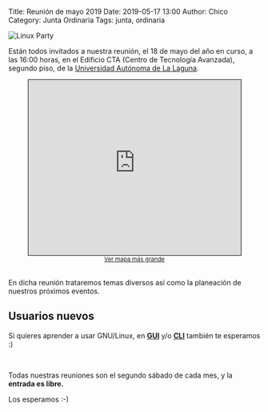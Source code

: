 Title: Reunión de mayo 2019
Date: 2019-05-17 13:00
Author:  Chico
Category: Junta Ordinaria
Tags: junta, ordinaria

<img class="img-fluid" src="{attach}2016-10-16-invitacion-reunion-noviembre/LinuxParty.png" alt="Linux Party">

<br />

Están todos invitados a nuestra reunión, el 18 de mayo del año en curso, a las 16:00 horas, en el Edificio CTA (Centro de Tecnología Avanzada), segundo piso, de la [Universidad Autónoma de La Laguna](http://www.ual.mx/).

<!-- break -->

<center>
<iframe width="425" height="350" frameborder="0" scrolling="no" marginheight="0" marginwidth="0" src="https://www.openstreetmap.org/export/embed.html?bbox=-103.4356462955475%2C25.574507899056954%2C-103.42742800712587%2C25.580111141704645&amp;layer=mapnik&amp;marker=25.57730955316531%2C-103.43153715133667" style="border: 1px solid black"></iframe><br/><small><a href="https://www.openstreetmap.org/?mlat=25.57731&amp;mlon=-103.43154#map=17/25.57731/-103.43154">Ver mapa más grande</a></small>
</center>

<br />

En dicha reunión trataremos temas diversos así como la planeación de nuestros próximos eventos.

## Usuarios nuevos

Si quieres aprender a usar GNU/Linux, en __[GUI](https://es.wikipedia.org/wiki/Interfaz_gr%C3%A1fica_de_usuario)__ y/o __[CLI](https://es.wikipedia.org/wiki/L%C3%ADnea_de_comandos)__ también te esperamos :) 

<br />

Todas nuestras reuniones son el segundo sábado de cada mes, y la __entrada es libre.__

Los esperamos :-)
